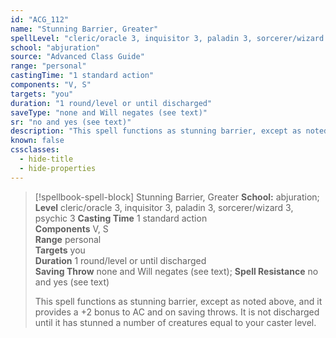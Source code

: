 ```yaml
---
id: "ACG_112"
name: "Stunning Barrier, Greater"
spellLevel: "cleric/oracle 3, inquisitor 3, paladin 3, sorcerer/wizard 3, psychic 3"
school: "abjuration"
source: "Advanced Class Guide"
range: "personal"
castingTime: "1 standard action"
components: "V, S"
targets: "you"
duration: "1 round/level or until discharged"
saveType: "none and Will negates (see text)"
sr: "no and yes (see text)"
description: "This spell functions as stunning barrier, except as noted above, and it provides a +2 bonus to AC and on saving throws. It is not discharged until it has stunned a number of creatures equal to your caster level."
known: false
cssclasses:
  - hide-title
  - hide-properties
---
```


> [!spellbook-spell-block] Stunning Barrier, Greater
> **School:** abjuration; **Level** cleric/oracle 3, inquisitor 3, paladin 3, sorcerer/wizard 3, psychic 3
> **Casting Time** 1 standard action  
> **Components** V, S  
> **Range** personal  
> **Targets** you  
> **Duration** 1 round/level or until discharged  
> **Saving Throw** none and Will negates (see text); **Spell Resistance** no and yes (see text)
> 
> This spell functions as stunning barrier, except as noted above, and it provides a +2 bonus to AC and on saving throws. It is not discharged until it has stunned a number of creatures equal to your caster level.